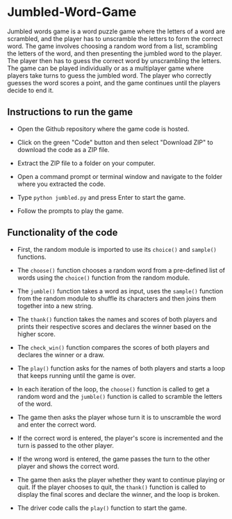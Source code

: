 # Jumbled-Word-Game

Jumbled words game is a word puzzle game where the letters of a word are scrambled, and the player has to unscramble the letters to form the correct word. The game involves choosing a random word from a list, scrambling the letters of the word, and then presenting the jumbled word to the player. The player then has to guess the correct word by unscrambling the letters. The game can be played individually or as a multiplayer game where players take turns to guess the jumbled word. The player who correctly guesses the word scores a point, and the game continues until the players decide to end it.


## Instructions to run the game

* Open the Github repository where the game code is hosted.

* Click on the green "Code" button and then select "Download ZIP" to download the code as a ZIP file.

* Extract the ZIP file to a folder on your computer.

* Open a command prompt or terminal window and navigate to the folder where you extracted the code.

* Type ```python jumbled.py``` and press Enter to start the game.

* Follow the prompts to play the game.

## Functionality of the code

* First, the random module is imported to use its ```choice()``` and ```sample()``` functions.

* The ```choose()``` function chooses a random word from a pre-defined list of words using the ```choice()``` function from the random module.

* The ```jumble()``` function takes a word as input, uses the ```sample()``` function from the random module to shuffle its characters and then joins them together into a new string.

* The ```thank()``` function takes the names and scores of both players and prints their respective scores and declares the winner based on the higher score.

* The ```check_win()``` function compares the scores of both players and declares the winner or a draw.

* The ```play()``` function asks for the names of both players and starts a loop that keeps running until the game is over.

* In each iteration of the loop, the ```choose()``` function is called to get a random word and the ```jumble()``` function is called to scramble the letters of the word.

* The game then asks the player whose turn it is to unscramble the word and enter the correct word.

* If the correct word is entered, the player's score is incremented and the turn is passed to the other player.

* If the wrong word is entered, the game passes the turn to the other player and shows the correct word.

* The game then asks the player whether they want to continue playing or quit. If the player chooses to quit, the ```thank()``` function is called to display the final scores and declare the winner, and the loop is broken.

* The driver code calls the ```play()``` function to start the game.
